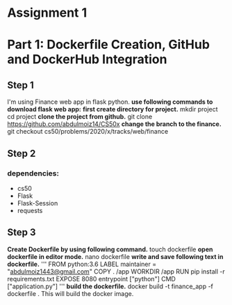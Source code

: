 # Assignment 1

# Part 1: Dockerfile Creation, GitHub and DockerHub Integration

## Step 1
  I'm using Finance web app in flask python.
  **use following commands to download flask web app:**
  **first create directory for project.**
  mkdir project
  cd project
  **clone the project from github.**
  git clone https://github.com/abdulmoiz14/CS50x
  **change the branch to the finance.**
  git checkout cs50/problems/2020/x/tracks/web/finance
  
## Step 2
### dependencies: 
* cs50
* Flask
* Flask-Session
* requests

## Step 3
**Create Dockerfile by using following command.**
touch dockerfile
**open dockerfile in editor mode.**
nano dockerfile
**write and save following text in dockerfile.**
'''
FROM python:3.6
LABEL maintainer = "abdulmoiz1443@gmail.com"
COPY . /app
WORKDIR /app
RUN pip install -r requirements.txt
EXPOSE 8080
entrypoint ["python"]
CMD ["application.py"]
'''
**build the dockerfile.**
docker build -t finance_app -f dockerfile .
This will build the docker image.
